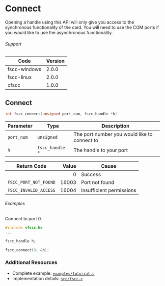 # Connect

Opening a handle using this API will only give you access to the synchronous functionality of the card. You will need to use the COM ports if you would like to use the asynchronous functionality.

###### Support
| Code | Version |
| ---- | ------- |
| fscc-windows | 2.0.0 |
| fscc-linux | 2.0.0 |
| cfscc | 1.0.0 |


## Connect
```c
int fscc_connect(unsigned port_num, fscc_handle *h)
```

| Parameter | Type | Description |
| --------- | ---- | ----------- |
| `port_num` | `unsigned` | The port number you would like to connect to |
| `h` | `fscc_handle *` | The handle to your port |

| Return Code | Value | Cause |
| ----------- | -----:| ----- |
| | 0 | Success |
| `FSCC_PORT_NOT_FOUND` | 16003 | Port not found |
| `FSCC_INVALID_ACCESS` | 16004 | Insufficient permissions |

###### Examples
Connect to port 0.

```c
#include <fscc.h>
...

fscc_handle h;

fscc_connect(0, &h);
```


### Additional Resources
- Complete example: [`examples/tutorial.c`](../examples/tutorial.c)
- Implementation details: [`src/fscc.c`](../src/fscc.c)
